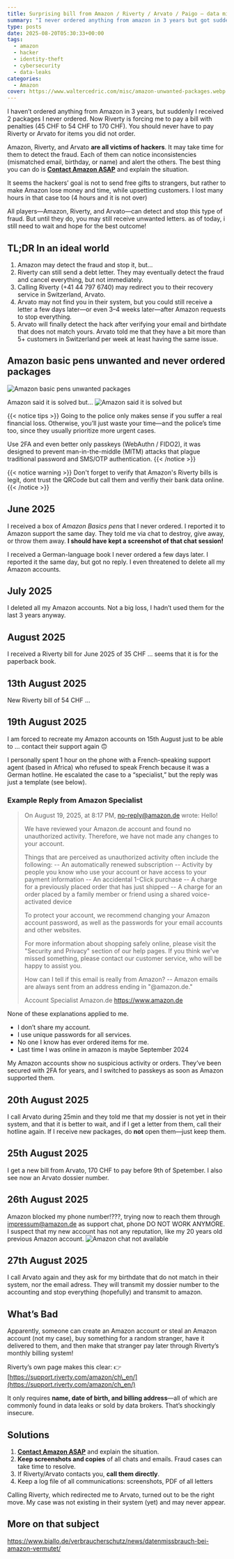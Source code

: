 ```yaml
---
title: Surprising bill from Amazon / Riverty / Arvato / Paigo – data misuse at Amazon suspected and identity theft
summary: "I never ordered anything from amazon in 3 years but got suddenly 2 packages I never ordered and now I am forced to pay a bill with penalities"
type: posts
date: 2025-08-20T05:30:33+00:00
tags:
  - amazon
  - hacker
  - identity-theft
  - cybersecurity
  - data-leaks
categories:
  - Amazon
cover: https://www.waltercedric.com/misc/amazon-unwanted-packages.webp
---
```

I haven’t ordered anything from Amazon in 3 years, but suddenly I received 2 packages I never ordered. Now Riverty is forcing me to pay a bill with penalties (45 CHF to 54 CHF to 170 CHF). You should never have to pay Riverty or Arvato for items you did not order.

Amazon, Riverty, and Arvato **are all victims of hackers**. It may take time for them to detect the fraud. Each of them can notice inconsistencies (mismatched email, birthday, or name) and alert the others. The best thing you can do is  [**Contact Amazon ASAP**](https://www.amazon.de/hz/contact-us/foresight/hubgateway) and explain the situation.

It seems the hackers’ goal is not to send free gifts to strangers, but rather to make Amazon lose money and time, while upsetting customers. I lost many hours in that case too (4 hours and it is not over)

All players—Amazon, Riverty, and Arvato—can detect and stop this type of fraud. But until they do, you may still receive unwanted letters. as of today, i still need to wait and hope for the best outcome!

## TL;DR In an ideal world

1. Amazon may detect the fraud and stop it, but…
2. Riverty can still send a debt letter. They may eventually detect the fraud and cancel everything, but not immediately.
3. Calling Riverty (+41 44 797 6740) may redirect you to their recovery service in Switzerland, Arvato.
4. Arvato may not find you in their system, but you could still receive a letter a few days later—or even 3–4 weeks later—after Amazon requests to stop everything.
5. Arvato will finally detect the hack after verifying your email and birthdate that does not match yours. Arvato told me that they have a bit more than 5+ customers in Switzerland per week at least having the same issue.

## Amazon basic pens unwanted and never ordered packages

![Amazon basic pens unwanted packages](https://www.waltercedric.com/misc/amazon-basic-pen-unwanted.webp)

Amazon said it is solved but...
![Amazon said it is solved but](https://www.waltercedric.com/misc/amazon-abuse.webp)

{{< notice tips >}}
Going to the police only makes sense if you suffer a real financial loss. Otherwise, you’ll just waste your time—and the police’s time too, since they usually prioritize more urgent cases.

Use 2FA and even better only passkeys (WebAuthn / FIDO2), it was designed to prevent man-in-the-middle (MITM) attacks that plague traditional password and SMS/OTP authentication.
{{< /notice >}}

{{< notice warning >}}
Don't forget to verify that Amazon's Riverty bills is legit, dont trust the QRCode but call them and verifiy their bank data online.
{{< /notice >}}

## June 2025

I received a box of *Amazon Basics pens* that I never ordered. I reported it to Amazon support the same day. They told me via chat to destroy, give away, or throw them away. **I should have kept a screenshot of that chat session!**

I received a German-language book I never ordered a few days later. I reported it the same day, but got no reply. I even threatened to delete all my Amazon accounts.

## July 2025

I deleted all my Amazon accounts. Not a big loss, I hadn’t used them for the last 3 years anyway.

## August 2025

I received a Riverty bill for June 2025 of 35 CHF ... seems that it is for the paperback book.

## 13th August 2025

New Riverty bill of 54 CHF ...

## 19th August 2025

I am forced to recreate my Amazon accounts on 15th August just to be able to ... contact their support again 🙃

I personally spent 1 hour on the phone with a French-speaking support agent (based in Africa) who refused to speak French because it was a German hotline. He escalated the case to a “specialist,” but the reply was just a template (see below).

### Example Reply from Amazon Specialist

>On August 19, 2025, at 8:17 PM, no-reply@amazon.de wrote:
>Hello!
>
>We have reviewed your Amazon.de account and found no unauthorized activity. Therefore, we have not made any changes to your account.
>
>Things that are perceived as unauthorized activity often include the following:
>-- An automatically renewed subscription
>-- Activity by people you know who use your account or have access to your payment information
>-- An accidental 1-Click purchase
>-- A charge for a previously placed order that has just shipped
>-- A charge for an order placed by a family member or friend using a shared voice-activated device
>
>To protect your account, we recommend changing your Amazon account password, as well as the passwords for your email accounts and other websites.
>
>For more information about shopping safely online, please visit the "Security and Privacy" section of our help pages. If you think we've missed something, please contact our customer service, who will be happy to assist you.
>
>How can I tell if this email is really from Amazon?
>-- Amazon emails are always sent from an address ending in "@amazon.de."
>
>Account Specialist
>Amazon.de
>https://www.amazon.de

None of these explanations applied to me.

* I don’t share my account.
* I use unique passwords for all services.
* No one I know has ever ordered items for me.
* Last time I was online in amazon is maybe September 2024

My Amazon accounts show no suspicious activity or orders. They’ve been secured with 2FA for years, and I switched to passkeys as soon as Amazon supported them.

## 20th August 2025

I call Arvato during 25min and they told me that my dossier is not yet in their system, and that it is better to wait, and if I get a letter from them, call their hotline again.
If I receive new packages, do **not** open them—just keep them.

## 25th August 2025

I get a new bill from Arvato, 170 CHF to pay before 9th of Spetember. I also see now an Arvato dossier number.

## 26th August 2025

Amazon blocked my phone number!???, trying now to reach them through impressum@amazon.de as support chat, phone DO NOT WORK ANYMORE. I suspect that my new account has not any reputation, like my 20 years old previous Amazon account.
![Amazon chat not available](https://www.waltercedric.com/misc/amazon-chat-not-available.webp)

## 27th August 2025

I call Arvato again and they ask for my birthdate that do not match in their system, nor the email adress. They will transmit my dossier number to the accounting and stop everything (hopefully) and transmit to amazon.

## What’s Bad

Apparently, someone can create an Amazon account or steal an Amazon account (not my case), buy something for a random stranger, have it delivered to them, and then make that stranger pay later through Riverty’s monthly billing system!

Riverty’s own page makes this clear:
👉 [https://support.riverty.com/amazon/ch\_en/](https://support.riverty.com/amazon/ch_en/)

It only requires **name, date of birth, and billing address**—all of which are commonly found in data leaks or sold by data brokers. That’s shockingly insecure.

## Solutions

1. [**Contact Amazon ASAP**](https://www.amazon.de/hz/contact-us/foresight/hubgateway) and explain the situation. 
2. **Keep screenshots and copies** of all chats and emails. Fraud cases can take time to resolve.
3. If Riverty/Arvato contacts you, **call them directly**.
4. Keep a log file of all communications: screenshots, PDF of all letters

Calling Riverty, which redirected me to Arvato, turned out to be the right move. My case was not existing in their system (yet) and may never appear.


## More on that subject

https://www.biallo.de/verbraucherschutz/news/datenmissbrauch-bei-amazon-vermutet/